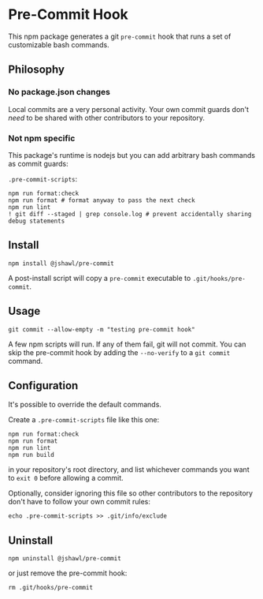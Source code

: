 # Pre-Commit Hook

This npm package generates a git `pre-commit` hook that runs a set of customizable bash commands.

## Philosophy

### No package.json changes

Local commits are a very personal activity. Your own commit guards don't _need_ to be shared with other contributors to your repository.

### Not npm specific

This package's runtime is nodejs but you can add arbitrary bash commands as commit guards:

`.pre-commit-scripts`: 

```
npm run format:check
npm run format # format anyway to pass the next check
npm run lint
! git diff --staged | grep console.log # prevent accidentally sharing debug statements
```

## Install

```
npm install @jshawl/pre-commit
```

A post-install script will copy a `pre-commit` executable to `.git/hooks/pre-commit`.

## Usage

```
git commit --allow-empty -m "testing pre-commit hook"
```

A few npm scripts will run. If any of them fail, git will not
commit. You can skip the pre-commit hook by adding the `--no-verify` to a `git commit` command.

## Configuration

It's possible to override the default commands.

Create a `.pre-commit-scripts` file like this one:

```
npm run format:check
npm run format
npm run lint
npm run build
```

in your repository's root directory, and list whichever commands you want to `exit 0` before allowing a commit.

Optionally, consider ignoring this file so other contributors to the repository don't have to follow your own commit rules:

```
echo .pre-commit-scripts >> .git/info/exclude
```

## Uninstall

```
npm uninstall @jshawl/pre-commit
```

or just remove the pre-commit hook:

```
rm .git/hooks/pre-commit
```
